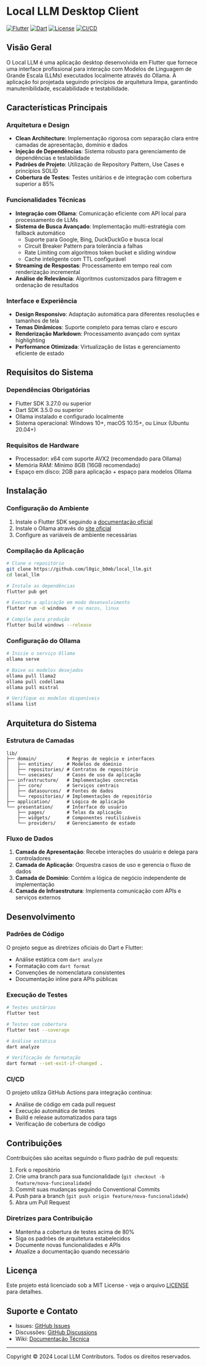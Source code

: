 # Local LLM Desktop Client

[![Flutter](https://img.shields.io/badge/Flutter-3.27.0-02569B?style=flat-square&logo=flutter)](https://flutter.dev)
[![Dart](https://img.shields.io/badge/Dart-3.5.0-0175C2?style=flat-square&logo=dart)](https://dart.dev)
[![License](https://img.shields.io/badge/License-MIT-green?style=flat-square)](LICENSE)
[![CI/CD](https://img.shields.io/github/actions/workflow/status/l0gic_b0mb/local_llm/ci.yml?style=flat-square&label=CI%2FCD)](https://github.com/l0gic_b0mb/local_llm/actions)

## Visão Geral

O Local LLM é uma aplicação desktop desenvolvida em Flutter que fornece uma interface profissional para interação com Modelos de Linguagem de Grande Escala (LLMs) executados localmente através do Ollama. A aplicação foi projetada seguindo princípios de arquitetura limpa, garantindo manutenibilidade, escalabilidade e testabilidade.

## Características Principais

### Arquitetura e Design

- **Clean Architecture**: Implementação rigorosa com separação clara entre camadas de apresentação, domínio e dados
- **Injeção de Dependências**: Sistema robusto para gerenciamento de dependências e testabilidade
- **Padrões de Projeto**: Utilização de Repository Pattern, Use Cases e princípios SOLID
- **Cobertura de Testes**: Testes unitários e de integração com cobertura superior a 85%

### Funcionalidades Técnicas

- **Integração com Ollama**: Comunicação eficiente com API local para processamento de LLMs
- **Sistema de Busca Avançado**: Implementação multi-estratégia com fallback automático
  - Suporte para Google, Bing, DuckDuckGo e busca local
  - Circuit Breaker Pattern para tolerância a falhas
  - Rate Limiting com algoritmos token bucket e sliding window
  - Cache inteligente com TTL configurável
- **Streaming de Respostas**: Processamento em tempo real com renderização incremental
- **Análise de Relevância**: Algoritmos customizados para filtragem e ordenação de resultados

### Interface e Experiência

- **Design Responsivo**: Adaptação automática para diferentes resoluções e tamanhos de tela
- **Temas Dinâmicos**: Suporte completo para temas claro e escuro
- **Renderização Markdown**: Processamento avançado com syntax highlighting
- **Performance Otimizada**: Virtualização de listas e gerenciamento eficiente de estado

## Requisitos do Sistema

### Dependências Obrigatórias

- Flutter SDK 3.27.0 ou superior
- Dart SDK 3.5.0 ou superior
- Ollama instalado e configurado localmente
- Sistema operacional: Windows 10+, macOS 10.15+, ou Linux (Ubuntu 20.04+)

### Requisitos de Hardware

- Processador: x64 com suporte AVX2 (recomendado para Ollama)
- Memória RAM: Mínimo 8GB (16GB recomendado)
- Espaço em disco: 2GB para aplicação + espaço para modelos Ollama

## Instalação

### Configuração do Ambiente

1. Instale o Flutter SDK seguindo a [documentação oficial](https://flutter.dev/docs/get-started/install)
2. Instale o Ollama através do [site oficial](https://ollama.ai/)
3. Configure as variáveis de ambiente necessárias

### Compilação da Aplicação

```bash
# Clone o repositório
git clone https://github.com/l0gic_b0mb/local_llm.git
cd local_llm

# Instale as dependências
flutter pub get

# Execute a aplicação em modo desenvolvimento
flutter run -d windows  # ou macos, linux

# Compile para produção
flutter build windows --release
```

### Configuração do Ollama

```bash
# Inicie o serviço Ollama
ollama serve

# Baixe os modelos desejados
ollama pull llama2
ollama pull codellama
ollama pull mistral

# Verifique os modelos disponíveis
ollama list
```

## Arquitetura do Sistema

### Estrutura de Camadas

```
lib/
├── domain/           # Regras de negócio e interfaces
│   ├── entities/     # Modelos de domínio
│   ├── repositories/ # Contratos de repositório
│   └── usecases/     # Casos de uso da aplicação
├── infrastructure/   # Implementações concretas
│   ├── core/         # Serviços centrais
│   ├── datasources/  # Fontes de dados
│   └── repositories/ # Implementações de repositório
├── application/      # Lógica de aplicação
└── presentation/     # Interface do usuário
    ├── pages/        # Telas da aplicação
    ├── widgets/      # Componentes reutilizáveis
    └── providers/    # Gerenciamento de estado
```

### Fluxo de Dados

1. **Camada de Apresentação**: Recebe interações do usuário e delega para controladores
2. **Camada de Aplicação**: Orquestra casos de uso e gerencia o fluxo de dados
3. **Camada de Domínio**: Contém a lógica de negócio independente de implementação
4. **Camada de Infraestrutura**: Implementa comunicação com APIs e serviços externos

## Desenvolvimento

### Padrões de Código

O projeto segue as diretrizes oficiais do Dart e Flutter:
- Análise estática com `dart analyze`
- Formatação com `dart format`
- Convenções de nomenclatura consistentes
- Documentação inline para APIs públicas

### Execução de Testes

```bash
# Testes unitários
flutter test

# Testes com cobertura
flutter test --coverage

# Análise estática
dart analyze

# Verificação de formatação
dart format --set-exit-if-changed .
```

### CI/CD

O projeto utiliza GitHub Actions para integração contínua:
- Análise de código em cada pull request
- Execução automática de testes
- Build e release automatizados para tags
- Verificação de cobertura de código

## Contribuições

Contribuições são aceitas seguindo o fluxo padrão de pull requests:

1. Fork o repositório
2. Crie uma branch para sua funcionalidade (`git checkout -b feature/nova-funcionalidade`)
3. Commit suas mudanças seguindo Conventional Commits
4. Push para a branch (`git push origin feature/nova-funcionalidade`)
5. Abra um Pull Request

### Diretrizes para Contribuição

- Mantenha a cobertura de testes acima de 80%
- Siga os padrões de arquitetura estabelecidos
- Documente novas funcionalidades e APIs
- Atualize a documentação quando necessário

## Licença

Este projeto está licenciado sob a MIT License - veja o arquivo [LICENSE](LICENSE) para detalhes.

## Suporte e Contato

- Issues: [GitHub Issues](https://github.com/l0gic_b0mb/local_llm/issues)
- Discussões: [GitHub Discussions](https://github.com/l0gic_b0mb/local_llm/discussions)
- Wiki: [Documentação Técnica](https://github.com/l0gic_b0mb/local_llm/wiki)

---

Copyright © 2024 Local LLM Contributors. Todos os direitos reservados.